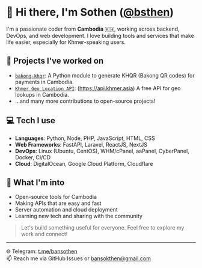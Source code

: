 # 👋 Hi there, I'm Sothen ([@bsthen](https://github.com/bsthen))

I'm a passionate coder from **Cambodia** 🇰🇭, working across backend, DevOps, and web development. I love building tools and services that make life easier, especially for Khmer-speaking users.

## 🚀 Projects I've worked on
- [`bakong-khqr`](https://github.com/bsthen/bakong-khqr): A Python module to generate KHQR (Bakong QR codes) for payments in Cambodia.
- [`Khmer Geo Location API`](https://api.khmer.asia): (https://api.khmer.asia) A free API for geo lookups in Cambodia.
- ...and many more contributions to open-source projects!

## 💻 Tech I use
- **Languages**: Python, Node, PHP, JavaScript, HTML, CSS
- **Web Frameworks**: FastAPI, Laravel, ReactJS, NextJS
- **DevOps**: Linux (Ubuntu, CentOS), WHM/cPanel, aaPanel, CyberPanel, Docker, CI/CD
- **Cloud**: DigitalOcean, Google Cloud Platform, Cloudflare

## 🌱 What I'm into
- Open-source tools for Cambodia
- Making APIs that are easy and fast
- Server automation and cloud deployment
- Learning new tech and sharing with the community

> Let's build something useful for everyone. Feel free to explore my work and connect!

---
🌐 Telegram: [t.me/bansothen](https://t.me/bansothen)  
📫 Reach me via GitHub Issues or [bansokthen@gmail.com](mailto:bansokthen@gmail.com) 
